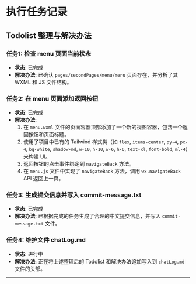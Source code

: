 # 执行任务记录

## Todolist 整理与解决办法

### 任务1: 检查 menu 页面当前状态
- **状态**: 已完成
- **解决办法**: 已确认 `pages/secondPages/menu/menu` 页面存在，并分析了其 WXML 和 JS 文件结构。

### 任务2: 在 menu 页面添加返回按钮
- **状态**: 已完成
- **解决办法**:
    1.  在 `menu.wxml` 文件的页面容器顶部添加了一个新的视图容器，包含一个返回按钮和页面标题。
    2.  使用了项目中已有的 Tailwind 样式类（如 `flex`, `items-center`, `py-4`, `px-4`, `bg-white`, `shadow-md`, `w-10`, `h-10`, `w-6`, `h-6`, `text-xl`, `font-bold`, `ml-4`）来构建 UI。
    3.  返回按钮的点击事件绑定到 `navigateBack` 方法。
    4.  在 `menu.js` 文件中实现了 `navigateBack` 方法，调用 `wx.navigateBack` API 返回上一页。

### 任务3: 生成提交信息并写入 commit-message.txt
- **状态**: 已完成
- **解决办法**: 已根据完成的任务生成了合理的中文提交信息，并写入 `commit-message.txt` 文件。

### 任务4: 维护文件 chatLog.md
- **状态**: 进行中
- **解决办法**: 正在将上述整理后的 Todolist 和解决办法追加写入到 `chatLog.md` 文件的头部。

---